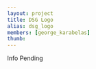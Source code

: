 ```yaml
---
layout: project
title: DSG Logo
alias: dsg_logo
members: [george_karabelas]
thumb:
---
```

Info Pending
